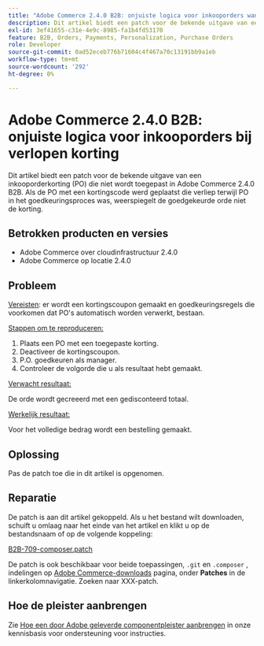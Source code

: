 ```yaml
---
title: "Adobe Commerce 2.4.0 B2B: onjuiste logica voor inkooporders wanneer korting verlopen is"
description: Dit artikel biedt een patch voor de bekende uitgave van een inkooporderkorting (PO) die niet wordt toegepast in Adobe Commerce 2.4.0 B2B. Als de PO met een kortingscode werd geplaatst die verliep terwijl PO in het goedkeuringsproces was, weerspiegelt de goedgekeurde orde niet de korting.
exl-id: 3ef41655-c31e-4e9c-8985-fa1b4fd53170
feature: B2B, Orders, Payments, Personalization, Purchase Orders
role: Developer
source-git-commit: 0ad52eceb776b71604c4f467a70c13191bb9a1eb
workflow-type: tm+mt
source-wordcount: '292'
ht-degree: 0%

---
```


# Adobe Commerce 2.4.0 B2B: onjuiste logica voor inkooporders bij verlopen korting

Dit artikel biedt een patch voor de bekende uitgave van een inkooporderkorting (PO) die niet wordt toegepast in Adobe Commerce 2.4.0 B2B. Als de PO met een kortingscode werd geplaatst die verliep terwijl PO in het goedkeuringsproces was, weerspiegelt de goedgekeurde orde niet de korting.

## Betrokken producten en versies

* Adobe Commerce over cloudinfrastructuur 2.4.0
* Adobe Commerce op locatie 2.4.0

## Probleem

<u>Vereisten</u>: er wordt een kortingscoupon gemaakt en goedkeuringsregels die voorkomen dat PO&#39;s automatisch worden verwerkt, bestaan.

<u>Stappen om te reproduceren:</u>

1. Plaats een PO met een toegepaste korting.
1. Deactiveer de kortingscoupon.
1. P.O. goedkeuren als manager.
1. Controleer de volgorde die u als resultaat hebt gemaakt.

<u>Verwacht resultaat:</u>

De orde wordt gecreeerd met een gedisconteerd totaal.

<u>Werkelijk resultaat:</u>

Voor het volledige bedrag wordt een bestelling gemaakt.

## Oplossing

Pas de patch toe die in dit artikel is opgenomen.

## Reparatie

De patch is aan dit artikel gekoppeld. Als u het bestand wilt downloaden, schuift u omlaag naar het einde van het artikel en klikt u op de bestandsnaam of op de volgende koppeling:

[B2B-709-composer.patch](assets/B2B-709-composer.patch.zip)

De patch is ook beschikbaar voor beide toepassingen, `.git` en `.composer` , indelingen op [Adobe Commerce-downloads](https://magento.com/tech-resources/download) pagina, onder **Patches** in de linkerkolomnavigatie. Zoeken naar XXX-patch.

## Hoe de pleister aanbrengen

Zie [Hoe een door Adobe geleverde componentpleister aanbrengen](/help/how-to/general/how-to-apply-a-composer-patch-provided-by-magento.md) in onze kennisbasis voor ondersteuning voor instructies.
